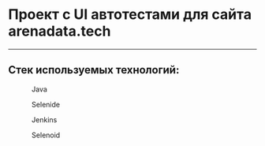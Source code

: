 <h1>Проект с UI автотестами для сайта arenadata.tech</h1>
<hr>
<h2>Стек используемых технологий:</h2>
<ul>
    <ol>Java</ol>
    <ol>Selenide</ol>
    <ol>Jenkins</ol>
    <ol>Selenoid</ol>
</ul>

